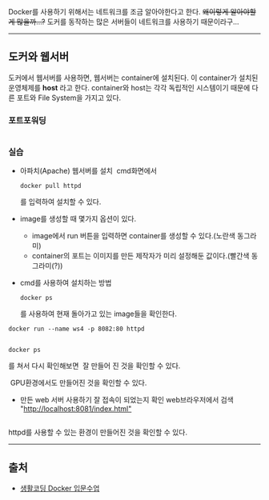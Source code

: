 <p>Docker를 사용하기 위해서는 네트워크를 조금 알아야한다고 한다.
<del>왜이렇게 알아야할게 많을까...?</del>
도커를 동작하는 많은 서버들이 네트워크를 사용하기 때문이라구...</p>
<hr />
<h2 id="도커와-웹서버">도커와 웹서버</h2>
<p>도커에서 웹서버를 사용하면, 웹서버는 container에 설치된다.
이 container가 설치된 운영체제를 <strong>host</strong> 라고 한다.
container와 host는 각각 독립적인 시스템이기 때문에 다른 포트와 
File System을 가지고 있다.</p>
<h3 id="포트포워딩">포트포워딩</h3>
<p><img alt="" src="https://velog.velcdn.com/images/ju_hyanghyang/post/b680b990-0e6f-4fe3-89f9-efca3c2a23af/image.png" /></p>
<h3 id="실습">실습</h3>
<ul>
<li><p>아파치(Apache) 웹서버를 설치
<img alt="" src="https://velog.velcdn.com/images/ju_hyanghyang/post/69c4eefb-91ed-4be8-b689-e1e422e34569/image.png" />
cmd화면에서 </p>
<pre><code>docker pull httpd</code></pre><p>를 입력하여 설치할 수 있다.</p>
</li>
<li><p>image를 생성할 때 몇가지 옵션이 있다.</p>
<ul>
<li>image에서 run 버튼을 입력하면 container를 생성할 수 있다.(노란색 동그라미)</li>
<li>container의 포트는 이미지를 만든 제작자가 미리 설정해둔 값이다.(빨간색 동그라미(?))
<img alt="" src="https://velog.velcdn.com/images/ju_hyanghyang/post/fde65de5-df2b-47fb-9dd5-267b95b9a6d9/image.png" />
　</li>
</ul>
</li>
<li><p>cmd를 사용하여 설치하는 방법</p>
<pre><code>docker ps</code></pre><p>를 사용하여 현재 돌아가고 있는 image들을 확인한다.
<img alt="" src="https://velog.velcdn.com/images/ju_hyanghyang/post/367770bd-f7c0-4b3d-a90a-8840ddfde390/image.png" /></p>
</li>
</ul>
<pre><code>docker run --name ws4 -p 8082:80 httpd</code></pre><p><img alt="" src="https://velog.velcdn.com/images/ju_hyanghyang/post/c17f9100-37f0-41fb-a686-deae84649a87/image.png" /></p>
<pre><code>docker ps</code></pre><p>를 쳐서 다시 확인해보면
<img alt="" src="https://velog.velcdn.com/images/ju_hyanghyang/post/d171f728-ef33-4be0-911a-93ba9a2691c9/image.png" />
잘 만들어 진 것을 확인할 수 있다.</p>
<p><img alt="" src="https://velog.velcdn.com/images/ju_hyanghyang/post/8108ef37-0498-42de-a432-ab2f142ace5a/image.png" />
GPU환경에서도 만들어진 것을 확인할 수 있다.</p>
<ul>
<li>만든 web 서버 사용하기
잘 접속이 되었는지 확인
web브라우저에서 검색
&quot;<a href="http://localhost:8081/index.html&quot;">http://localhost:8081/index.html&quot;</a></li>
</ul>
<p><img alt="" src="https://velog.velcdn.com/images/ju_hyanghyang/post/4ff89ab0-a38c-4061-90c2-0e8855e94792/image.png" /></p>
<p>httpd를 사용할 수 있는 환경이 만들어진 것을 확인할 수 있다.</p>
<hr />
<h2 id="출처">출처</h2>
<ul>
<li><a href="https://youtu.be/SJFO2w5Q2HI?si=FD4EIXUPDcjJ9RE2">생활코딩 Docker 입문수업</a></li>
</ul>